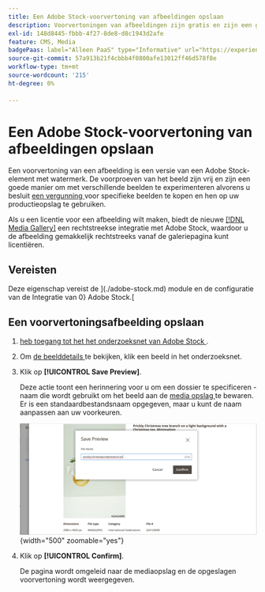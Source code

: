 ```yaml
---
title: Een Adobe Stock-voorvertoning van afbeeldingen opslaan
description: Voorvertoningen van afbeeldingen zijn gratis en zijn een goede manier om met verschillende Adobe Stock-afbeeldingen te experimenteren voordat u een licentie aanschaft.
exl-id: 148d8445-fbbb-4f27-8de8-d8c1943d2afe
feature: CMS, Media
badgePaas: label="Alleen PaaS" type="Informative" url="https://experienceleague.adobe.com/en/docs/commerce/user-guides/product-solutions" tooltip="Is alleen van toepassing op Adobe Commerce op Cloud-projecten (door Adobe beheerde PaaS-infrastructuur) en op projecten in het veld."
source-git-commit: 57a913b21f4cbbb4f0800afe13012ff46d578f8e
workflow-type: tm+mt
source-wordcount: '215'
ht-degree: 0%

---
```


# Een Adobe Stock-voorvertoning van afbeeldingen opslaan

Een voorvertoning van een afbeelding is een versie van een Adobe Stock-element met watermerk. De voorproeven van het beeld zijn vrij en zijn een goede manier om met verschillende beelden te experimenteren alvorens u besluit [ een vergunning ](./adobe-stock-license-image.md) voor specifieke beelden te kopen en hen op uw productieopslag te gebruiken.

Als u een licentie voor een afbeelding wilt maken, biedt de nieuwe [[!DNL Media Gallery]](media-gallery.md) een rechtstreekse integratie met Adobe Stock, waardoor u de afbeelding gemakkelijk rechtstreeks vanaf de galeriepagina kunt licentiëren.

## Vereisten

Deze eigenschap vereist de ](./adobe-stock.md) module en de configuratie van de Integratie van 0} Adobe Stock.[

## Een voorvertoningsafbeelding opslaan

1. [ heb toegang tot het het onderzoeksnet van Adobe Stock ](./adobe-stock-manage.md#access-the-adobe-stock-search-grid).

1. Om [ de beelddetails ](./adobe-stock-manage.md#view-image-details) te bekijken, klik een beeld in het onderzoeksnet.

1. Klik op **[!UICONTROL Save Preview]**.

   Deze actie toont een herinnering voor u om een dossier te specificeren - naam die wordt gebruikt om het beeld aan de [ media opslag ](./media-storage.md) te bewaren. Er is een standaardbestandsnaam opgegeven, maar u kunt de naam aanpassen aan uw voorkeuren.

   ![ sparen Adobe Stock voorproefbeeld ](./assets/adobe-stock-save-preview.png){width="500" zoomable="yes"}

1. Klik op **[!UICONTROL Confirm]**.

   De pagina wordt omgeleid naar de mediaopslag en de opgeslagen voorvertoning wordt weergegeven.
